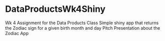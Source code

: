 # DataProductsWk4Shiny
Wk 4 Assignment for the Data Products Class
Simple shiny app that returns the Zodiac sign for a given birth month and day
Pitch Presentation about the Zodiac App
